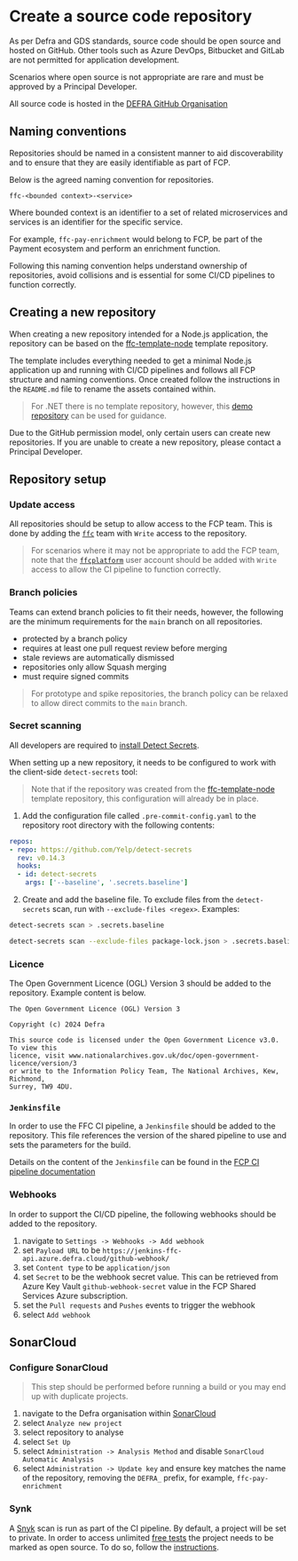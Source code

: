 # Create a source code repository

As per Defra and GDS standards, source code should be open source and hosted on GitHub.  Other tools such as Azure DevOps, Bitbucket and GitLab are not permitted for application development.

Scenarios where open source is not appropriate are rare and must be approved by a Principal Developer.

All source code is hosted in the [DEFRA GitHub Organisation](https://github.com/DEFRA)

## Naming conventions

Repositories should be named in a consistent manner to aid discoverability and to ensure that they are easily identifiable as part of FCP.

Below is the agreed naming convention for repositories.

`ffc-<bounded context>-<service>`

Where bounded context is an identifier to a set of related microservices and services is an identifier for the specific service.

For example, `ffc-pay-enrichment` would belong to FCP, be part of the Payment ecosystem and perform an enrichment function.

Following this naming convention helps understand ownership of repositories, avoid collisions and is essential for some CI/CD pipelines to function correctly.

## Creating a new repository

When creating a new repository intended for a Node.js application, the repository can be based on the [ffc-template-node](https://github.com/DEFRA/ffc-template-node) template repository.  

The template includes everything needed to get a minimal Node.js application up and running with CI/CD pipelines and follows all FCP structure and naming conventions.  Once created follow the instructions in the `README.md` file to rename the assets contained within.

> For .NET there is no template repository, however, this [demo repository](https://github.com/DEFRA/ffc-demo-payment-service-core) can be used for guidance.

Due to the GitHub permission model, only certain users can create new repositories.  If you are unable to create a new repository, please contact a Principal Developer.

## Repository setup

### Update access

All repositories should be setup to allow access to the FCP team.  This is done by adding the [`ffc`](https://github.com/orgs/DEFRA/teams/ffc) team with `Write` access to the repository.

> For scenarios where it may not be appropriate to add the FCP team, note that the [`ffcplatform`](https://github.com/orgs/DEFRA/people/ffcplatform) user account should be added with `Write` access to allow the CI pipeline to function correctly.

### Branch policies

Teams can extend branch policies to fit their needs, however, the following are the minimum requirements for the `main` branch on all repositories.

- protected by a branch policy
- requires at least one pull request review before merging
- stale reviews are automatically dismissed
- repositories only allow Squash merging
- must require signed commits

> For prototype and spike repositories, the branch policy can be relaxed to allow direct commits to the `main` branch.

### Secret scanning

All developers are required to [install Detect Secrets](../local-development-setup/install-detect-secrets.md).

When setting up a new repository, it needs to be configured to work with the client-side `detect-secrets` tool:

> Note that if the repository was created from the [ffc-template-node](https://github.com/DEFRA/ffc-template-node) template repository, this configuration will already be in place.

1. Add the configuration file called `.pre-commit-config.yaml` to the repository root directory with the following contents:

```yaml
repos:
- repo: https://github.com/Yelp/detect-secrets
  rev: v0.14.3
  hooks:
  - id: detect-secrets
    args: ['--baseline', '.secrets.baseline']
```

2. Create and add the baseline file. To exclude files from the `detect-secrets` scan, run with `--exclude-files <regex>`. Examples:

```bash
detect-secrets scan > .secrets.baseline
```

```bash
detect-secrets scan --exclude-files package-lock.json > .secrets.baseline
```

### Licence

The Open Government Licence (OGL) Version 3 should be added to the repository.  Example content is below.

```
The Open Government Licence (OGL) Version 3

Copyright (c) 2024 Defra

This source code is licensed under the Open Government Licence v3.0. To view this
licence, visit www.nationalarchives.gov.uk/doc/open-government-licence/version/3
or write to the Information Policy Team, The National Archives, Kew, Richmond,
Surrey, TW9 4DU.
```

### `Jenkinsfile`

In order to use the FFC CI pipeline, a `Jenkinsfile` should be added to the repository.  This file references the version of the shared pipeline to use and sets the parameters for the build.

Details on the content of the `Jenkinsfile` can be found in the [FCP CI pipeline documentation](https://github.com/DEFRA/ffc-jenkins-pipeline-library)

### Webhooks

In order to support the CI/CD pipeline, the following webhooks should be added to the repository.

1. navigate to `Settings -> Webhooks -> Add webhook`
1. set `Payload URL` to be `https://jenkins-ffc-api.azure.defra.cloud/github-webhook/`
1. set `Content type` to be `application/json`
1. set `Secret` to be the webhook secret value.  This can be retrieved from Azure Key Vault `github-webhook-secret` value in the FCP Shared Services Azure subscription.
1. set the `Pull requests` and `Pushes` events to trigger the webhook
1. select `Add webhook`

## SonarCloud

### Configure SonarCloud

> This step should be performed before running a build or you may end up with duplicate projects.

1. navigate to the Defra organisation within [SonarCloud](https://sonarcloud.io/organizations/defra/projects?sort=analysis_date)
1. select `Analyze new project`
1. select repository to analyse
1. select `Set Up`
1. select `Administration -> Analysis Method` and disable `SonarCloud Automatic Analysis`
1. select `Administration -> Update key` and ensure key matches the name of the repository, removing the `DEFRA_` prefix, for example, `ffc-pay-enrichment`

### Synk

A [Snyk](https://app.snyk.io/) scan is run as part of the CI pipeline. By default, a project will be set to private. In order to access unlimited [free tests](https://snyk.io/plans/) the project needs to be marked as open source. To do so, follow the [instructions](https://support.snyk.io/hc/en-us/articles/360000910597).


